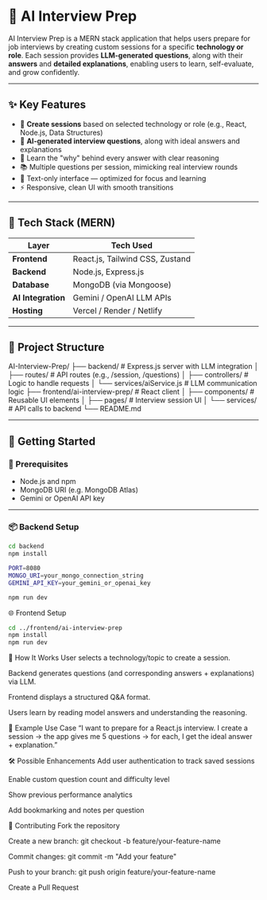 # 💼 AI Interview Prep

AI Interview Prep is a MERN stack application that helps users prepare for job interviews by creating custom sessions for a specific **technology or role**. Each session provides **LLM-generated questions**, along with their **answers** and **detailed explanations**, enabling users to learn, self-evaluate, and grow confidently.

---

## ✨ Key Features

- 🎯 **Create sessions** based on selected technology or role (e.g., React, Node.js, Data Structures)
- 🤖 **AI-generated interview questions**, along with ideal answers and explanations
- 🧠 Learn the "why" behind every answer with clear reasoning
- 📚 Multiple questions per session, mimicking real interview rounds
- 📝 Text-only interface — optimized for focus and learning
- ⚡ Responsive, clean UI with smooth transitions

---

## 🧱 Tech Stack (MERN)

| Layer         | Tech Used                        |
|---------------|----------------------------------|
| **Frontend**  | React.js, Tailwind CSS, Zustand  |
| **Backend**   | Node.js, Express.js              |
| **Database**  | MongoDB (via Mongoose)           |
| **AI Integration** | Gemini / OpenAI LLM APIs       |
| **Hosting**   | Vercel / Render / Netlify        |

---

## 📁 Project Structure

AI-Interview-Prep/
├── backend/ # Express.js server with LLM integration
│ ├── routes/ # API routes (e.g., /session, /questions)
│ ├── controllers/ # Logic to handle requests
│ └── services/aiService.js # LLM communication logic
├── frontend/ai-interview-prep/ # React client
│ ├── components/ # Reusable UI elements
│ ├── pages/ # Interview session UI
│ └── services/ # API calls to backend
└── README.md


---

## 🚀 Getting Started

### 🔧 Prerequisites

- Node.js and npm
- MongoDB URI (e.g. MongoDB Atlas)
- Gemini or OpenAI API key

---

### 📦 Backend Setup

```bash
cd backend
npm install

PORT=8080
MONGO_URI=your_mongo_connection_string
GEMINI_API_KEY=your_gemini_or_openai_key

npm run dev
```

🌐 Frontend Setup
```bash
cd ../frontend/ai-interview-prep
npm install
npm run dev
```

🧪 How It Works
User selects a technology/topic to create a session.

Backend generates questions (and corresponding answers + explanations) via LLM.

Frontend displays a structured Q&A format.

Users learn by reading model answers and understanding the reasoning.

📸 Example Use Case
“I want to prepare for a React.js interview. I create a session → the app gives me 5 questions → for each, I get the ideal answer + explanation.”

🛠️ Possible Enhancements
Add user authentication to track saved sessions

Enable custom question count and difficulty level

Show previous performance analytics

Add bookmarking and notes per question

🤝 Contributing
Fork the repository

Create a new branch: git checkout -b feature/your-feature-name

Commit changes: git commit -m "Add your feature"

Push to your branch: git push origin feature/your-feature-name

Create a Pull Request
